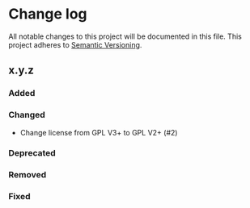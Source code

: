 # Change log

All notable changes to this project will be documented in this file.
This project adheres to [Semantic Versioning](https://semver.org/).

## x.y.z

### Added

### Changed
- Change license from GPL V3+ to GPL V2+ (#2)

### Deprecated

### Removed

### Fixed
